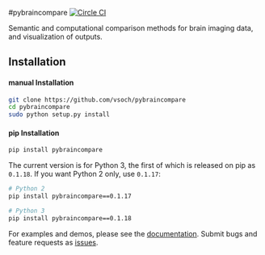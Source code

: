 #pybraincompare
[![Circle CI](https://circleci.com/gh/vsoch/pybraincompare.svg?style=svg)](https://circleci.com/gh/vsoch/pybraincompare)


Semantic and computational comparison methods for brain imaging data, and visualization of outputs.

## Installation

#### manual Installation

```bash
git clone https://github.com/vsoch/pybraincompare
cd pybraincompare
sudo python setup.py install
```

#### pip Installation

```bash
pip install pybraincompare
```

The current version is for Python 3, the first of which is released on pip as `0.1.18`. If you want Python 2 only, use `0.1.17`:

```bash
# Python 2
pip install pybraincompare==0.1.17

# Python 3
pip install pybraincompare==0.1.18
```

For examples and demos, please see the [documentation](http://pybraincompare.readthedocs.org/). Submit bugs and feature requests as [issues](https://github.com/vsoch/pybraincompare/issues).

